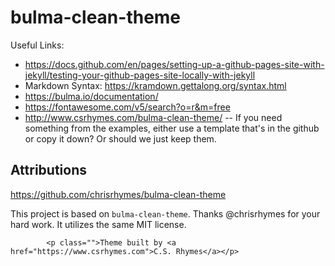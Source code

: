 # bulma-clean-theme

Useful Links:
* https://docs.github.com/en/pages/setting-up-a-github-pages-site-with-jekyll/testing-your-github-pages-site-locally-with-jekyll
* Markdown Syntax: https://kramdown.gettalong.org/syntax.html
* https://bulma.io/documentation/
* https://fontawesome.com/v5/search?o=r&m=free
* http://www.csrhymes.com/bulma-clean-theme/ -- If you need something from the examples, either use a template that's in the github or copy it down? Or should we just keep them.

## Attributions
https://github.com/chrisrhymes/bulma-clean-theme

This project is based on `bulma-clean-theme`. Thanks @chrisrhymes for your hard work. It utilizes the same MIT license.

            <p class="">Theme built by <a href="https://www.csrhymes.com">C.S. Rhymes</a></p>
